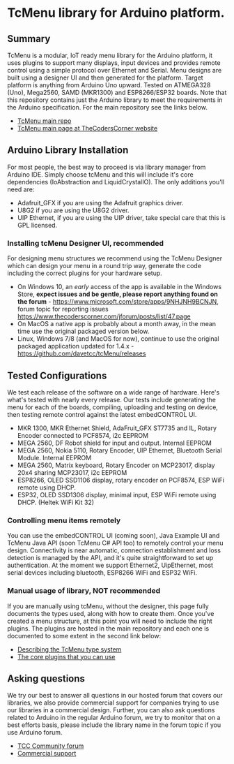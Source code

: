 # TcMenu library for Arduino platform.

## Summary

TcMenu is a modular, IoT ready menu library for the Arduino platform, it uses plugins to support many displays, input devices and provides remote control using a simple protocol over Ethernet and Serial. Menu designs are built using a designer UI and then generated for the platform. Target platform is anything from Arduino Uno upward. Tested on ATMEGA328 (Uno), Mega2560, SAMD (MKR1300) and ESP8266/ESP32 boards. Note that this repository contains just the Arduino library to meet the requirements in the Arduino specification. For the main repository see the links below.

* [TcMenu main repo](https://github.com/davetcc/tcMenu)
* [TcMenu main page at TheCodersCorner website](https://www.thecoderscorner.com/products/arduino-libraries/tc-menu/)

## Arduino Library Installation

For most people, the best way to proceed is via library manager from Arduino IDE. Simply choose tcMenu and this will include it's core dependencies (IoAbstraction and LiquidCrystalIO). The only additions you'll need are:

* Adafruit_GFX if you are using the Adafruit graphics driver.
* U8G2 if you are using the U8G2 driver.
* UIP Ethernet, if you are using the UIP driver, take special care that this is GPL licensed.

### Installing tcMenu Designer UI, recommended

For designing menu structures we recommend using the TcMenu Designer which can design your menu in a round trip way, generate the code including the correct plugins for your hardware setup.

* On Windows 10, an *early* access of the app is available in the Windows Store, **expect issues and be gentle, please report anything found on the forum** - https://www.microsoft.com/store/apps/9NHJNH9BCNJN, forum topic for reporting issues https://www.thecoderscorner.com/jforum/posts/list/47.page
* On MacOS a native app is probably about a month away, in the mean time use the original packaged version below.
* Linux, Windows 7/8 (and MacOS for now), continue to use the original packaged application updated for 1.4.x - https://github.com/davetcc/tcMenu/releases

## Tested Configurations

We test each release of the software on a wide range of hardware. Here's what's tested with nearly every release. Our tests include generating the menu for each of the boards, compiling, uploading and testing on device, then testing remote control against the latest embedCONTROL UI.

* MKR 1300, MKR Ethernet Shield, AdaFruit_GFX ST7735 and IL, Rotary Encoder connected to PCF8574, i2c EEPROM
* MEGA 2560, DF Robot shield for input and output. Internal EEPROM
* MEGA 2560, Nokia 5110, Rotary Encoder, UIP Ethernet, Bluetooth Serial Module. Internal EEPROM
* MEGA 2560, Matrix keyboard, Rotary Encoder on MCP23017, display 20x4 sharing MCP23017, i2c EEPROM 
* ESP8266, OLED SSD1106 display, rotary encoder on PCF8574, ESP WiFi remote using DHCP.
* ESP32, OLED SSD1306 display, minimal input, ESP WiFi remote using DHCP. (Heltek WiFi Kit 32)

### Controlling menu items remotely

You can use the embedCONTROL UI (coming soon), Java Example UI and TcMenu Java API (soon TcMenu C# API too) to remotely control your menu design. Connectivity is near automatic, connection establishment and loss detection is managed by the API, and it's quite straightforward to set up authentication. At the moment we support Ethernet2, UipEthernet, most serial devices including bluetooth, ESP8266 WiFi and ESP32 WiFi.

### Manual usage of library, NOT recommended

If you are manually using tcMenu, without the designer, this page fully documents the types used, along with how to create them. Once you've created a menu structure, at this point you will need to include the right plugins. The plugins are hosted in the main repository and each one is documented to some extent in the second link below:

* [Describing the TcMenu type system](https://www.thecoderscorner.com/products/arduino-libraries/tc-menu/tcmenu-menu-item-types-tutorial/)
* [The core plugins that you can use](https://github.com/davetcc/tcMenu/tree/master/CoreXmlPlugins)

## Asking questions

We try our best to answer all questions in our hosted forum that covers our libraries, we also provide commercial support for companies trying to use our libraries in a commercial design. Further, you can also ask questions related to Arduino in the regular Arduino forum, we try to monitor that on a best efforts basis, please include the library name in the forum topic if you use Arduino forum.

* [TCC Community forum](https://www.thecoderscorner.com/jforum/)
* [Commercial support](https://www.thecoderscorner.com/jforum/)
